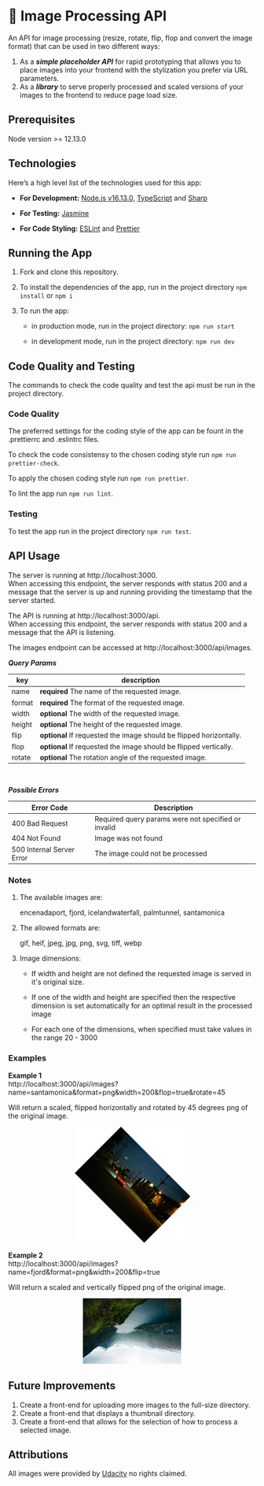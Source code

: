 # :rocket: Image Processing API

An API for image processing (resize, rotate, flip, flop and convert the image format) that can be used in two different ways:

1. As a **_simple placeholder API_** for rapid prototyping that allows you to place images into your frontend with the stylization you prefer via URL parameters.
2. As a **_library_** to serve properly processed and scaled versions of your images to the frontend to reduce page load size.

## Prerequisites

Node version >= 12.13.0

## Technologies

Here’s a high level list of the technologies used for this app:

- **For Development:** [Node.js v16.13.0](https://nodejs.org/en/), [TypeScript](https://www.typescriptlang.org/) and [Sharp](https://www.npmjs.com/package/sharp)

- **For Testing:** [Jasmine](https://www.npmjs.com/package/jasmine)

- **For Code Styling:** [ESLint](https://eslint.org/) and [Prettier](https://prettier.io/)

## Running the App

1. Fork and clone this repository.

2. To install the dependencies of the app, run in the project directory `npm install` or `npm i`

3. To run the app:

   - in production mode, run in the project directory: `npm run start`

   - in development mode, run in the project directory: `npm run dev`

## Code Quality and Testing

The commands to check the code quality and test the api must be run in the project directory.

### Code Quality

The preferred settings for the coding style of the app can be fount in the .prettierrc and .eslintrc files.

To check the code consistensy to the chosen coding style run `npm run prettier-check`.

To apply the chosen coding style run `npm run prettier`.

To lint the app run `npm run lint`.

### Testing

To test the app run in the project directory `npm run test`.

## API Usage

The server is running at http://localhost:3000.  
When accessing this endpoint, the server responds with status 200 and a message that the server is up and running providing the timestamp that the server started.

The API is running at http://localhost:3000/api.  
When accessing this endpoint, the server responds with status 200 and a message that the API is listening.

The images endpoint can be accessed at http://localhost:3000/api/images.

**_Query Params_**

| key    | description                                                         |
| ------ | ------------------------------------------------------------------- |
| name   | **required** The name of the requested image.                       |
| format | **required** The format of the requested image.                     |
| width  | **optional** The width of the requested image.                      |
| height | **optional** The height of the requested image.                     |
| flip   | **optional** If requested the image should be flipped horizontally. |
| flop   | **optional** If requested the image should be flipped vertically.   |
| rotate | **optional** The rotation angle of the requested image.             |

<br/>

**_Possible Errors_**

| Error Code                | Description                                         |
| ------------------------- | --------------------------------------------------- |
| 400 Bad Request           | Required query params were not specified or invalid |
| 404 Not Found             | Image was not found                                 |
| 500 Internal Server Error | The image could not be processed                    |

### Notes

1. The available images are:

   encenadaport, fjord, icelandwaterfall, palmtunnel, santamonica

2. The allowed formats are:

   gif, heif, jpeg, jpg, png, svg, tiff, webp

3. Image dimensions:

   - If width and height are not defined the requested image is served in it's original size.

   - If one of the width and height are specified then the respective dimension is set automatically for an optimal result in the processed image

   - For each one of the dimensions, when specified must take values in the range 20 - 3000

### Examples

**Example 1**  
http://localhost:3000/api/images?name=santamonica&format=png&width=200&flop=true&rotate=45

Will return a scaled, flipped horizontally and rotated by 45 degrees png of the original image.

<p align="center">
    <img src="https://github.com/katerina-tziala/api-image-processing/blob/master/docs/thumb-santamonica-w200-deg(45)-flop.png" alt="thumb-santamonica-w200-deg(45)-flop" width="auto" height="auto">
</p>



**Example 2**  
http://localhost:3000/api/images?name=fjord&format=png&width=200&flip=true

Will return a scaled and vertically flipped png of the original image.
<p align="center">
    <img src="https://github.com/katerina-tziala/api-image-processing/blob/master/docs/thumb-fjord-w200-flip.png" alt="thumb-fjord-w200-flip" width="auto" height="auto">
</p>

## Future Improvements

1. Create a front-end for uploading more images to the full-size directory.
2. Create a front-end that displays a thumbnail directory.
3. Create a front-end that allows for the selection of how to process a selected image.

## Attributions

All images were provided by [Udacity](https://www.udacity.com/) no rights claimed.
